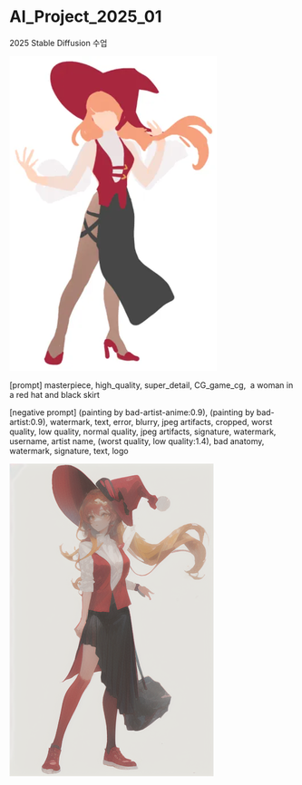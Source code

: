 # AI_Project_2025_01

2025 Stable Diffusion 수업


![image](https://raw.githubusercontent.com/BawiiMan/AI_Project_2025_01/refs/heads/main/img2img/RedHat.webp)

[prompt]
masterpiece, high_quality, super_detail, CG_game_cg,  a woman in a red hat and black skirt

[negative prompt]
(painting by bad-artist-anime:0.9), (painting by bad-artist:0.9), watermark, text, error, blurry, jpeg artifacts, cropped, worst quality, low quality, normal quality, jpeg artifacts, signature, watermark, username, artist name, (worst quality, low quality:1.4), bad anatomy, watermark, signature, text, logo

 ![image](https://github.com/BawiiMan/AI_Project_2025_01/blob/main/img2img/00004-2819024414.png?raw=true)



